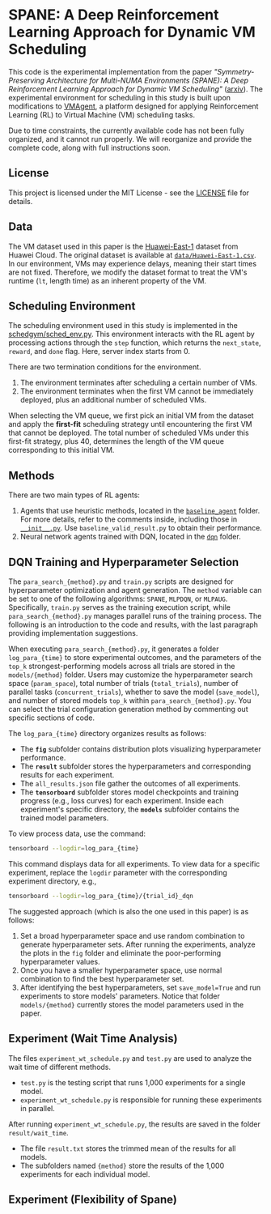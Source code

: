 # SPANE: A Deep Reinforcement Learning Approach for Dynamic VM Scheduling
This code is the experimental implementation from the paper *"Symmetry-Preserving Architecture for Multi-NUMA Environments (SPANE): A Deep Reinforcement Learning Approach for Dynamic VM Scheduling"* ([arxiv](https://arxiv.org/abs/2504.14946)). The experimental environment for scheduling in this study is built upon modifications to [VMAgent](https://github.com/mail-ecnu/VMAgent), a platform designed for applying Reinforcement Learning (RL) to Virtual Machine (VM) scheduling tasks.

Due to time constraints, the currently available code has not been fully organized, and it cannot run properly. We will reorganize and provide the complete code, along with full instructions soon.


## License
This project is licensed under the MIT License - see the [LICENSE](./LICENSE) file for details.

## Data
The VM dataset used in this paper is the [Huawei-East-1](https://github.com/huaweicloud/VM-placement-dataset/tree/main?tab=readme-ov-file) dataset from Huawei Cloud. The original dataset is available at [`data/Huawei-East-1.csv`](data/Huawei-East-1.csv). In our environment, VMs may experience delays, meaning their start times are not fixed. Therefore, we modify the dataset format to treat the VM's runtime (`lt`, length time) as an inherent property of the VM.

## Scheduling Environment
The scheduling environment used in this study is implemented in the [schedgym/sched_env.py](schedgym/sched_env.py). This environment interacts with the RL agent by processing actions through the `step` function, which returns the `next_state`, `reward`, and `done` flag. Here, server index starts from 0.

There are two termination conditions for the environment.  
1. The environment terminates after scheduling a certain number of VMs.  
2. The environment terminates when the first VM cannot be immediately deployed, plus an additional number of scheduled VMs.

When selecting the VM queue, we first pick an initial VM from the dataset and apply the **first-fit** scheduling strategy until encountering the first VM that cannot be deployed. The total number of scheduled VMs under this first-fit strategy, plus 40, determines the length of the VM queue corresponding to this initial VM.

## Methods
There are two main types of RL agents:  
1. Agents that use heuristic methods, located in the [`baseline_agent`](baseline_agent) folder. For more details, refer to the comments inside, including those in [`__init__.py`](baseline_agent/__init__.py). Use `baseline_valid_result.py` to obtain their performance.
2. Neural network agents trained with DQN, located in the [`dqn`](dqn) folder.

## DQN Training and Hyperparameter Selection
The `para_search_{method}.py` and `train.py` scripts are designed for hyperparameter optimization and agent generation. The `method` variable can be set to one of the following algorithms: `SPANE`, `MLPDQN`, or `MLPAUG`. Specifically, `train.py` serves as the training execution script, while `para_search_{method}.py` manages parallel runs of the training process. The following is an introduction to the code and results, with the last paragraph providing implementation suggestions.

When executing `para_search_{method}.py`, it generates a folder `log_para_{time}` to store experimental outcomes, and the parameters of the `top_k` strongest-performing models across all trials are stored in the `models/{method}` folder. Users may customize the hyperparameter search space (`param_space`), total number of trials (`total_trials`), number of parallel tasks (`concurrent_trials`), whether to save the model (`save_model`), and number of stored models `top_k` within `para_search_{method}.py`. You can select the trial configuration generation method by commenting out specific sections of code.

The `log_para_{time}` directory organizes results as follows:  
- The **`fig`** subfolder contains distribution plots visualizing hyperparameter performance.  
- The **`result`** subfolder stores the hyperparameters and corresponding results for each experiment.
- The `all_results.json` file gather the outcomes of all experiments. 
- The **`tensorboard`** subfolder stores model checkpoints and training progress (e.g., loss curves) for each experiment. Inside each experiment's specific directory, the **`models`** subfolder contains the trained model parameters.

To view process data, use the command:  
```bash
tensorboard --logdir=log_para_{time}
```
This command displays data for all experiments. To view data for a specific experiment, replace the `logdir` parameter with the corresponding experiment directory, e.g.,  
```bash
tensorboard --logdir=log_para_{time}/{trial_id}_dqn
```

The suggested approach (which is also the one used in this paper) is as follows:  
1. Set a broad hyperparameter space and use random combination to generate hyperparameter sets. After running the experiments, analyze the plots in the `fig` folder and eliminate the poor-performing hyperparameter values.  
2. Once you have a smaller hyperparameter space, use normal combination to find the best hyperparameter set.  
3. After identifying the best hyperparameters, set `save_model=True` and run experiments to store models' parameters.
Notice that folder `models/{method}` currently stores the model parameters used in the paper.

## Experiment (Wait Time Analysis)
The files `experiment_wt_schedule.py` and `test.py` are used to analyze the wait time of different methods. 
- `test.py` is the testing script that runs 1,000 experiments for a single model.
- `experiment_wt_schedule.py` is responsible for running these experiments in parallel.

After running `experiment_wt_schedule.py`, the results are saved in the folder `result/wait_time`. 
- The file `result.txt` stores the trimmed mean of the results for all models.
- The subfolders named `{method}` store the results of the 1,000 experiments for each individual model.

## Experiment (Flexibility of Spane)


